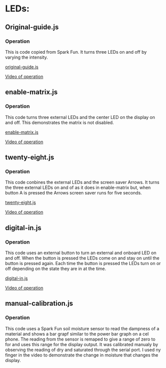 
# LEDs:
## Original-guide.js
### Operation
This is code copied from Spark Fun. It turns three LEDs on and off by varying the intensity.

[original-guide.js](https://github.com/Introduction-to-Computer-Engineering/final-project-assignment-7-week-12-vincefeil/blob/master/original-guide.js)

[Video of operation](https://drive.google.com/open?id=18U0jX9cr7zGimJkgGed54jC9b5KrN0VZ)

## enable-matrix.js
### Operation
This code turns three external LEDs and the center LED on the display on and off. This demonstrates the matrix is not disabled.

[enable-matrix.js](https://github.com/Introduction-to-Computer-Engineering/final-project-assignment-7-week-12-vincefeil/blob/master/enable-matrix.js)

[Video of operation](https://drive.google.com/open?id=1HmVqkgxUaCp90OcurM-u02o10D0E45Xb)

## twenty-eight.js
### Operation
This code conbines the external LEDs and the screen saver Arrows. It turns the three external LEDs on and of as it does in enable-matrix but, when button A is pressed the Arrows screen saver runs for five seconds.

[twenty-eight.js](https://github.com/Introduction-to-Computer-Engineering/final-project-assignment-7-week-12-vincefeil/blob/master/twenty-eight.js)

[Video of operation](https://drive.google.com/open?id=1HtXMLXTSLrJjspd22ozVGFGiz_jb_CsI)

## digital-in.js
### Operation

This code uses an external button to turn an external and onboard LED on and off. When the button is pressed the LEDs come on and stay on until the button is pressed again. Each time the button is pressed the LEDs turn on or off depending on the state they are in at the time.

[digital-in.js](https://github.com/Introduction-to-Computer-Engineering/final-project-assignment-7-week-12-vincefeil/blob/master/digital-in.js)

[Video of operation](https://drive.google.com/open?id=1HzORvYLlownpRTzrTwa8CK9bYY0j_fVv)

## manual-calibration.js
### Operation

This code uses a Spark Fun soil moisture sensor to read the dampness of a material and shows a bar grapf similar to the power bar graph on a cel phone. The reading from the sensor is remaped to give a range of zero to for and uses this range for the display output. It was calibrated manualy by observing the reading of dry and saturated through the serial port. I used ny finger in the video to demonstrate the change in moisture that changes the display.
